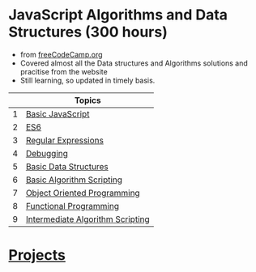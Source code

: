 # JavaScript Algorithms and Data Structures (300 hours)
- from [freeCodeCamp.org](https://www.freecodecamp.org/learn/javascript-algorithms-and-data-structures/)
- Covered almost all the Data structures and Algorithms solutions and pracitise from the website
- Still learning, so updated in timely basis.


| | Topics |
| :-: | - |
| 1 | [Basic JavaScript](https://github.com/sthsuyash/JavaScript_DSA/tree/main/1.Basic_JavaScript) |
|2| [ES6](https://github.com/sthsuyash/JavaScript_DSA/tree/main/2.ES6)|
|3|[Regular Expressions](https://github.com/sthsuyash/JavaScript_DSA/tree/main/3.Regular_Expressions)|
|4|[Debugging]()|
|5|[Basic Data Structures](https://github.com/sthsuyash/JavaScript_DSA/tree/main/5.Basic_Data_Structures)|
|6|[Basic Algorithm Scripting](https://github.com/sthsuyash/JavaScript_DSA/tree/main/6.Basic_Algorithm_Scripting)|
|7|[Object Oriented Programming](nted_Programming)|
|8|[Functional Programming]()|
|9|[Intermediate Algorithm Scripting]()|
# [Projects]()


